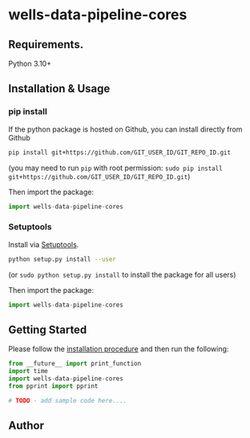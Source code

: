 # wells-data-pipeline-cores

## Requirements.

Python 3.10+

## Installation & Usage
### pip install

If the python package is hosted on Github, you can install directly from Github

```sh
pip install git+https://github.com/GIT_USER_ID/GIT_REPO_ID.git
```
(you may need to run `pip` with root permission: `sudo pip install git+https://github.com/GIT_USER_ID/GIT_REPO_ID.git`)

Then import the package:
```python
import wells-data-pipeline-cores
```

### Setuptools

Install via [Setuptools](http://pypi.python.org/pypi/setuptools).

```sh
python setup.py install --user
```
(or `sudo python setup.py install` to install the package for all users)

Then import the package:
```python
import wells-data-pipeline-cores
```

## Getting Started

Please follow the [installation procedure](#installation--usage) and then run the following:

```python
from __future__ import print_function
import time
import wells-data-pipeline-cores
from pprint import pprint

# TODO - add sample code here....

```

## Author


